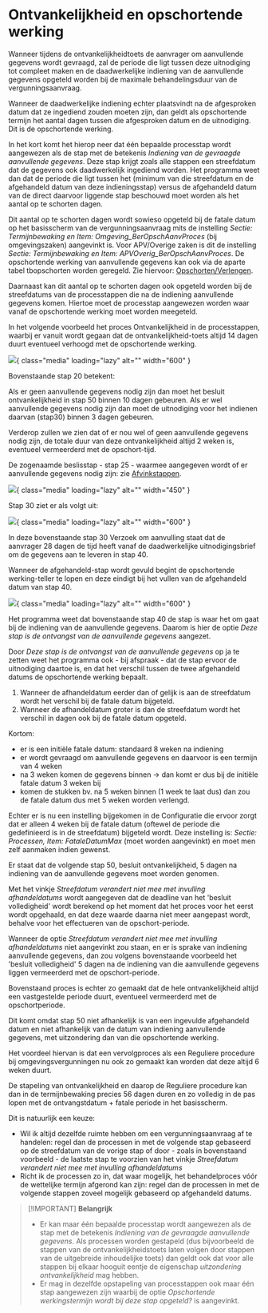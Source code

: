 # Ontvankelijkheid en opschortende werking

Wanneer tijdens de ontvankelijkheidtoets de aanvrager om aanvullende gegevens wordt gevraagd, zal de periode die ligt tussen deze uitnodiging tot compleet maken en de daadwerkelijke indiening van de aanvullende gegevens opgeteld worden bij de maximale behandelingsduur van de vergunningsaanvraag.

Wanneer de daadwerkelijke indiening echter plaatsvindt na de afgesproken datum dat ze ingediend zouden moeten zijn, dan geldt als opschortende termijn het aantal dagen tussen die afgesproken datum en de uitnodiging. Dit is de opschortende werking.

In het kort komt het hierop neer dat één bepaalde processtap wordt aangewezen als de stap met de betekenis _Indiening van de gevraagde aanvullende gegevens_. Deze stap krijgt zoals alle stappen een streefdatum dat de gegevens ook daadwerkelijk ingediend worden. Het programma weet dan dat de periode die ligt tussen het (minimum van die streefdatum en de afgehandeld datum van deze indieningsstap) versus de afgehandeld datum van de direct daarvoor liggende stap beschouwd moet worden als het aantal op te schorten dagen.

Dit aantal op te schorten dagen wordt sowieso opgeteld bij de fatale datum op het basisscherm van de vergunningsaanvraag mits de instelling _Sectie: Termijnbewaking en Item: Omgeving_BerOpschAanvProces_ (bij omgevingszaken) aangevinkt is. Voor APV/Overige zaken is dit de instelling _Sectie: Termijnbewaking en Item: APVOverig_BerOpschAanvProces_.
De opschortende werking van aanvullende gegevens kan ook via de aparte tabel tbopschorten worden geregeld.
Zie hiervoor: [Opschorten/Verlengen](/docs/probleemoplossing/module_overstijgende_schermen/opschorten_verlengen.md).

Daarnaast kan dit aantal op te schorten dagen ook opgeteld worden bij de streefdatums van de processtappen die na de indiening aanvullende gegevens komen. Hiertoe moet de processtap aangewezen worden waar vanaf de opschortende werking moet worden meegeteld.

In het volgende voorbeeld het proces Ontvankelijkheid in de processtappen, waarbij er vanuit wordt gegaan dat de ontvankelijkheid-toets altijd 14 dagen duurt eventueel verhoogd met de opschortende werking.

![](/img/applicatiebeheer/instellen_inrichten/inrichting_processen/termijnstap_beoordeling.w.600_tok.f56a2b.jpeg){ class="media" loading="lazy" alt="" width="600" }

Bovenstaande stap 20 betekent:

Als er geen aanvullende gegevens nodig zijn dan moet het besluit ontvankelijkheid in stap 50 binnen 10 dagen gebeuren.
Als er wel aanvullende gegevens nodig zijn dan moet de uitnodiging voor het indienen daarvan (stap30) binnen 3 dagen gebeuren.

Verderop zullen we zien dat of er nou wel of geen aanvullende gegevens nodig zijn, de totale duur van deze ontvankelijkheid altijd 2 weken is, eventueel vermeerderd met de opschort-tijd.

De zogenaamde beslisstap - stap 25 - waarmee aangegeven wordt of er aanvullende gegevens nodig zijn: zie [Afvinkstappen](/docs/instellen_inrichten/inrichting_processen/afvinkstappen.md).

![](/img/applicatiebeheer/instellen_inrichten/inrichting_processen/afvinkstap.w.450_tok.27293b.jpeg){ class="media" loading="lazy" alt="" width="450" }

Stap 30 ziet er als volgt uit:

![](/img/applicatiebeheer/instellen_inrichten/inrichting_processen/stap30.w.600_tok.461165.jpeg){ class="media" loading="lazy" alt="" width="600" }

In deze bovenstaande stap 30 Verzoek om aanvulling staat dat de aanvrager 28 dagen de tijd heeft vanaf de daadwerkelijke uitnodigingsbrief om de gegevens aan te leveren in stap 40.

Wanneer de afgehandeld-stap wordt gevuld begint de opschortende werking-teller te lopen en deze eindigt bij het vullen van de afgehandeld datum van stap 40.

![](/img/applicatiebeheer/instellen_inrichten/inrichting_processen/stap_40.w.600_tok.dbe965.jpeg){ class="media" loading="lazy" alt="" width="600" }

Het programma weet dat bovenstaande stap 40 de stap is waar het om gaat bij de indiening van de aanvullende gegevens. Daarom is hier de optie _Deze stap is de ontvangst van de aanvullende gegevens_ aangezet.

Door _Deze stap is de ontvangst van de aanvullende gegevens_ op ja te zetten weet het programma ook - bij afspraak - dat de stap ervoor de uitnodiging daartoe is, en dat het verschil tussen de twee afgehandeld datums de opschortende werking bepaalt.

1. Wanneer de afhandeldatum eerder dan of gelijk is aan de streefdatum wordt het verschil bij de fatale datum bijgeteld.
2. Wanneer de afhandeldatum groter is dan de streefdatum wordt het verschil in dagen ook bij de fatale datum opgeteld.

Kortom:

- er is een initiële fatale datum: standaard 8 weken na indiening
- er wordt gevraagd om aanvullende gegevens en daarvoor is een termijn van 4 weken
- na 3 weken komen de gegevens binnen → dan komt er dus bij de initiële fatale datum 3 weken bij
- komen de stukken bv. na 5 weken binnen (1 week te laat dus) dan zou de fatale datum dus met 5 weken worden verlengd.

Echter er is nu een instelling bijgekomen in de Configuratie die ervoor zorgt dat er alleen 4 weken bij de fatale datum (oftewel de periode die gedefinieerd is in de streefdatum) bijgeteld wordt.
Deze instelling is: _Sectie: Processen, Item: FataleDatumMax_ (moet worden aangevinkt) en moet men zelf aanmaken indien gewenst.

Er staat dat de volgende stap 50, besluit ontvankelijkheid, 5 dagen na indiening van de aanvullende gegevens moet worden genomen.

Met het vinkje _Streefdatum verandert niet mee met invulling afhandeldatums_ wordt aangegeven dat de deadline van het 'besluit volledigheid' wordt berekend op het moment dat het proces voor het eerst wordt opgehaald, en dat deze waarde daarna niet meer aangepast wordt, behalve voor het effectueren van de opschort-periode.

Wanneer de optie _Streefdatum verandert niet mee met invulling afhandeldatums_ niet aangevinkt zou staan, en er is sprake van indiening aanvullende gegevens, dan zou volgens bovenstaande voorbeeld het 'besluit volledigheid' 5 dagen na de indiening van die aanvullende gegevens liggen vermeerderd met de opschort-periode.

Bovenstaand proces is echter zo gemaakt dat de hele ontvankelijkheid altijd een vastgestelde periode duurt, eventueel vermeerderd met de opschortperiode.

Dit komt omdat stap 50 niet afhankelijk is van een ingevulde afgehandeld datum en niet afhankelijk van de datum van indiening aanvullende gegevens, met uitzondering dan van die opschortende werking.

Het voordeel hiervan is dat een vervolgproces als een Reguliere procedure bij omgevingsvergunningen nu ook zo gemaakt kan worden dat deze altijd 6 weken duurt.

De stapeling van ontvankelijkheid en daarop de Reguliere procedure kan dan in de termijnbewaking precies 56 dagen duren en zo volledig in de pas lopen met de ontvangstdatum + fatale periode in het basisscherm.

Dit is natuurlijk een keuze:

- Wil ik altijd dezelfde ruimte hebben om een vergunningsaanvraag af te handelen: regel dan de processen in met de volgende stap gebaseerd op de streefdatum van de vorige stap of door - zoals in bovenstaand voorbeeld - de laatste stap te voorzien van het vinkje _Streefdatum verandert niet mee met invulling afhandeldatums_
- Richt ik de processen zo in, dat waar mogelijk, het behandelproces vóór de wettelijke termijn afgerond kan zijn: regel dan de processen in met de volgende stappen zoveel mogelijk gebaseerd op afgehandeld datums.

> [!IMPORTANT] **Belangrijk**
>
> - Er kan maar één bepaalde processtap wordt aangewezen als de stap met de betekenis _Indiening van de gevraagde aanvullende gegevens_. Als processen worden gestapeld (dus bijvoorbeeld de stappen van de ontvankelijkheidstoets laten volgen door stappen van de uitgebreide inhoudelijke toets) dan geldt ook dat voor alle stappen bij elkaar hooguit eentje de eigenschap _uitzondering ontvankelijkheid_ mag hebben.
> - Er mag in dezelfde opstapeling van processtappen ook maar één stap aangewezen zijn waarbij de optie _Opschortende werkingstermijn wordt bij deze stap opgeteld?_ is aangevinkt.
